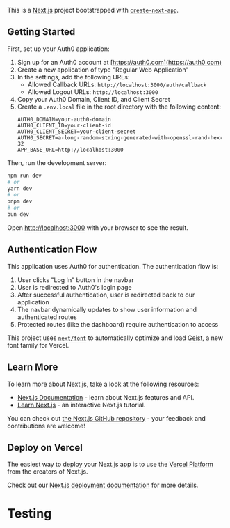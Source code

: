 This is a [Next.js](https://nextjs.org) project bootstrapped with [`create-next-app`](https://nextjs.org/docs/app/api-reference/cli/create-next-app).

## Getting Started

First, set up your Auth0 application:

1. Sign up for an Auth0 account at [https://auth0.com](https://auth0.com)
2. Create a new application of type "Regular Web Application"
3. In the settings, add the following URLs:
   - Allowed Callback URLs: `http://localhost:3000/auth/callback`
   - Allowed Logout URLs: `http://localhost:3000`
4. Copy your Auth0 Domain, Client ID, and Client Secret
5. Create a `.env.local` file in the root directory with the following content:
   ```
   AUTH0_DOMAIN=your-auth0-domain
   AUTH0_CLIENT_ID=your-client-id
   AUTH0_CLIENT_SECRET=your-client-secret
   AUTH0_SECRET=a-long-random-string-generated-with-openssl-rand-hex-32
   APP_BASE_URL=http://localhost:3000
   ```

Then, run the development server:

```bash
npm run dev
# or
yarn dev
# or
pnpm dev
# or
bun dev
```

Open [http://localhost:3000](http://localhost:3000) with your browser to see the result.

## Authentication Flow

This application uses Auth0 for authentication. The authentication flow is:

1. User clicks "Log In" button in the navbar
2. User is redirected to Auth0's login page
3. After successful authentication, user is redirected back to our application
4. The navbar dynamically updates to show user information and authenticated routes
5. Protected routes (like the dashboard) require authentication to access

This project uses [`next/font`](https://nextjs.org/docs/app/building-your-application/optimizing/fonts) to automatically optimize and load [Geist](https://vercel.com/font), a new font family for Vercel.

## Learn More

To learn more about Next.js, take a look at the following resources:

- [Next.js Documentation](https://nextjs.org/docs) - learn about Next.js features and API.
- [Learn Next.js](https://nextjs.org/learn) - an interactive Next.js tutorial.

You can check out [the Next.js GitHub repository](https://github.com/vercel/next.js) - your feedback and contributions are welcome!

## Deploy on Vercel

The easiest way to deploy your Next.js app is to use the [Vercel Platform](https://vercel.com/new?utm_medium=default-template&filter=next.js&utm_source=create-next-app&utm_campaign=create-next-app-readme) from the creators of Next.js.

Check out our [Next.js deployment documentation](https://nextjs.org/docs/app/building-your-application/deploying) for more details.

# Testing
